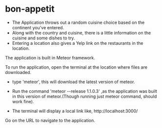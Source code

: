 # bon-appetit

- The Application throws out a random cuisine choice based on the continent you've entered. 
- Along with the country and cuisine, there is a little information on the cuisine and some dishes to try.
- Entering a location also gives a Yelp link on the restaurants in the location. 

The application is built in Meteor framework.

To run the application, open the terminal at the location where files are downloaded.
- type 'meteor', this will download the latest version of meteor.
- Run the command 'meteor --release 1.1.0.3' ,as the application was built in this version of meteor.(Though running just meteor command, should work fine).

- The terminal will display a local link like, http://localhost:3000/

Go on the URL to navigate to the application. 
